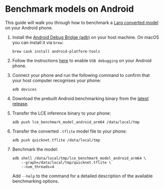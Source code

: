 # Benchmark models on Android

This guide will walk you through how to benchmark a [Larq converted model](/compute-engine/api/converter/) on your Android phone.

1. Install the [Android Debug Bridge (adb)](https://developer.android.com/studio/command-line/adb) on your host machine.
   On macOS you can install it via `brew`:
   ```
   brew cask install android-platform-tools
   ```

2. Follow the instructions [here](https://developer.android.com/studio/debug/dev-options#enable)
to enable `USB debugging` on your Android phone.

3. Connect your phone and run the following command to confirm that your host
computer recognises your phone:
   ```
   adb devices
   ```

4. Download the prebuilt Android benchmarking binary from the [latest release](https://github.com/larq/compute-engine/releases/latest). <!-- TODO add wget or curl command once we've published the 0.4 -->

5. Transfer the LCE inference binary to your phone:
   ```
   adb push lce_benchmark_model_android_arm64 /data/local/tmp
   ```

6. Transfer the converted `.tflite` model file to your phone:
   ```
   adb push quicknet.tflite /data/local/tmp
   ```

7. Benchmark the model:
   ```
   adb shell /data/local/tmp/lce_benchmark_model_android_arm64 \
       --graph=/data/local/tmp/quicknet.tflite \
       --num_threads=4
   ```
   Add `--help` to the command for a detailed description of the available benchmarking options.
   <!-- TODO do we need to make it executable first -->
